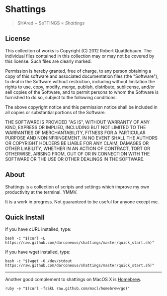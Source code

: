 
Shattings
=========

> SHAred + SeTTINGS = *Shattings*

## License ##

This colleciton of works is Copyright (C) 2012 Robert Quattlebaum. The
individual files contained in this collection may or may not be covered
by this license. Such files are clearly marked.

Permission is hereby granted, free of charge, to any person obtaining a copy of
this software and associated documentation files (the "Software"), to deal in
the Software without restriction, including without limitation the rights to
use, copy, modify, merge, publish, distribute, sublicense, and/or sell copies
of the Software, and to permit persons to whom the Software is furnished to do
so, subject to the following conditions:

The above copyright notice and this permission notice shall be included in all
copies or substantial portions of the Software.

THE SOFTWARE IS PROVIDED "AS IS", WITHOUT WARRANTY OF ANY KIND, EXPRESS OR
IMPLIED, INCLUDING BUT NOT LIMITED TO THE WARRANTIES OF MERCHANTABILITY,
FITNESS FOR A PARTICULAR PURPOSE AND NONINFRINGEMENT. IN NO EVENT SHALL THE
AUTHORS OR COPYRIGHT HOLDERS BE LIABLE FOR ANY CLAIM, DAMAGES OR OTHER
LIABILITY, WHETHER IN AN ACTION OF CONTRACT, TORT OR OTHERWISE, ARISING FROM,
OUT OF OR IN CONNECTION WITH THE SOFTWARE OR THE USE OR OTHER DEALINGS IN THE
SOFTWARE.

## About ##

Shattings is a collection of scripts and settings which improve my own
productivity at the terminal. YMMV.

It is a work in progress. Not guaranteed to be useful for anyone except me.

## Quick Install ##

If you have cURL installed, type:

    bash -c "$(curl -L https://raw.github.com/darconeous/shattings/master/quick_start.sh)"

If you have wget installed, type:

	bash -c "$(wget -O /dev/stdout https://raw.github.com/darconeous/shattings/master/quick_start.sh)"



------------------------

Another good complement to shattings on MacOS X is [Homebrew](http://mxcl.github.com/homebrew/).

	ruby -e "$(curl -fsSkL raw.github.com/mxcl/homebrew/go)"
